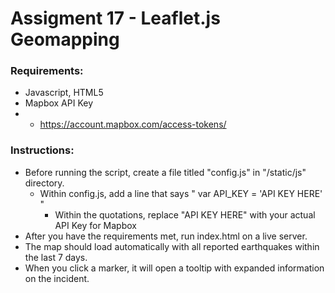 # Assigment 17 - Leaflet.js Geomapping

### Requirements:
* Javascript, HTML5
* Mapbox API Key
* * https://account.mapbox.com/access-tokens/

### Instructions:
* Before running the script, create a file titled "config.js" in "/static/js" directory.
    * Within config.js, add a line that says " var API_KEY = 'API KEY HERE' "
        * Within the quotations, replace "API KEY HERE" with your actual API Key for Mapbox
* After you have the requirements met, run index.html on a live server.
* The map should load automatically with all reported earthquakes within the last 7 days.
* When you click a marker, it will open a tooltip with expanded information on the incident.